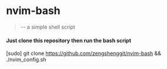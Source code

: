 # nvim-bash
>    -- a simple shell script

#### Just clone this repository then run the bash script

[sudo] git clone https://github.com/zengshenggit/nvim-bash && ./nvim_config.sh


